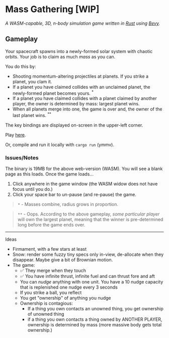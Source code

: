 # Mass Gathering [WIP]

_A WASM-capable, 3D, n-body simulation game written in [Rust](https://www.rust-lang.org/) using [Bevy](https://bevyengine.org/)._

## Gameplay

Your spacecraft spawns into a newly-formed solar system with chaotic orbits. Your job is to claim as much _mass_ as you can.

You do this by:

* Shooting momentum-altering projectiles at planets. If you strike a planet, you clam it.
* If a planet you have claimed collides with an unclaimed planet, the newly-formed planet becomes yours. <sup>*</sup>
* If a planet you have claimed collides with a planet claimed by another player, the owner is determined by mass: largest planet wins.
* When all planets merge into one, the game is over and, the owner of the last planet wins. <sup>**</sup>

The key bindings are displayed on-screen in the upper-left corner.

Play [here](https://unintuitive.org/mass_gathering/).

Or, compile and run it locally with `cargo run` (ymmv).

### Issues/Notes

The binary is 19MB for the above web-version (WASM). You will see a blank page as this loads. Once the game loads...

1. Click anywhere in the game window (the WASM widow does not have focus until you do.)
1. Click your space bar to un-pause (and re-pause) the game.

> `*`   - Masses combine, radius grows in proportion.

> `**`  - Oops. According to the above gameplay, _some particular player_ will own the largest planet,
>         meaning that the winner is pre-determined long before the game ends over.


---

Ideas

* Firmament, with a few stars at least
* Snow: render some fuzzy tiny specs only in-view, de-allocate when they disappear. Maybe give a bit of Brownian motion.
* The game:
  * ✅ They merge when they touch
  * ✅ You have infinite thrust, infinite fuel and can thrust fore and aft
  * You can _nudge_ anything with one unit. You have a 10 nudge capacity that is replenished one nudge every 3 seconds
  * If you strike a ball, you reflect
  * You get "ownership" of anything you nudge
  * Ownership is contagious:
    * If a thing you own contacts an unowned thing, you get ownership of unowned thing
    * if a thing you own contacts a thing owned by ANOTHER PLAYER, ownership is determined by mass (more massive body gets total ownership.)
